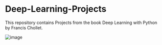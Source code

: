 ﻿# Deep-Learning-Projects
 This repository contains Projects from the book Deep Learning with Python by Francis Chollet.

 ![image](https://github.com/user-attachments/assets/463c5508-0723-458b-9534-b85cfdb940cd)

